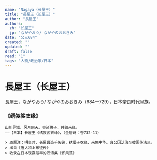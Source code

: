 ```yaml
---
name: "Nagaya（长屋王）"
title: "長屋王（长屋王）"
author: "長屋王"
authors:
  zh: "长屋王"
  jp: "ながやおう/ ながやのおおきみ"
date: "公元684"
created: ""
updated: ""
draft: false
read: "1"
tags: "人物/政治家/日本"
---
```


# 長屋王（长屋王）

長屋王，ながやおう/ ながやのおおきみ（684—729），日本奈良时代皇族。

### 《绣袈裟衣缘》

```
山川异域，风月同天。寄诸佛子，共结来缘。
——【日本】长屋王《绣袈裟衣缘》，（全唐诗：卷732-11）

> 原题注：明皇时，长屋尝造千袈裟，绣偈于衣缘，来施中华。真公因泛海至彼国传法焉。
> 出自《唐大和上东征传》
> 收录在日本现存最早的汉诗集《怀风藻》
```